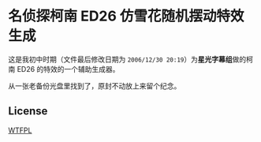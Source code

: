 名侦探柯南 ED26 仿雪花随机摆动特效生成
=================================

这是我初中时期（文件最后修改日期为 `2006/12/30 20:19`）为**星光字幕组**做的柯南 ED26 的特效的一个辅助生成器。

从一张老备份光盘里找到了，原封不动放上来留个纪念。

## License

[WTFPL](LICENSE)
